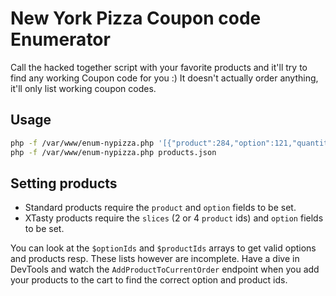 # New York Pizza Coupon code Enumerator

Call the hacked together script with your favorite products and it'll try to find any working Coupon code for you :)
It doesn't actually order anything, it'll only list working coupon codes.

## Usage

```bash
php -f /var/www/enum-nypizza.php '[{"product":284,"option":121,"quantity":1},{"product":93,"option":8,"quantity":1},{"slices":[92,262],"option":3,"quantity":1}]'
php -f /var/www/enum-nypizza.php products.json
```

## Setting products

- Standard products require the `product` and `option` fields to be set.
- XTasty products require the `slices` (2 or 4 `product` ids) and `option` fields to be set.

You can look at the `$optionIds` and `$productIds` arrays to get valid options and products resp. These lists however are incomplete. Have a dive in DevTools and watch the `AddProductToCurrentOrder` endpoint when you add your products to the cart to find the correct option and product ids.
